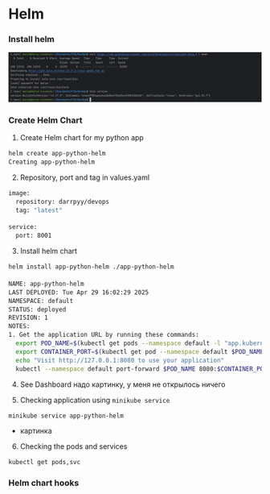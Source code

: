 # Helm

### Install helm

![img.png](screenshots-helm/install_helm.png)

### Create Helm Chart

1. Create Helm chart for my python app
```bash
helm create app-python-helm
Creating app-python-helm
```

2. Repository, port and tag in values.yaml
```bash
image:
  repository: darrpyy/devops
  tag: "latest"
  
service:
  port: 8001
```

3. Install helm chart
```bash
helm install app-python-helm ./app-python-helm

NAME: app-python-helm
LAST DEPLOYED: Tue Apr 29 16:02:29 2025
NAMESPACE: default
STATUS: deployed
REVISION: 1
NOTES:
1. Get the application URL by running these commands:
  export POD_NAME=$(kubectl get pods --namespace default -l "app.kubernetes.io/name=app-python-helm,app.kubernetes.io/instance=app-python-helm" -o jsonpath="{.items[0].metadata.name}")
  export CONTAINER_PORT=$(kubectl get pod --namespace default $POD_NAME -o jsonpath="{.spec.containers[0].ports[0].containerPort}")
  echo "Visit http://127.0.0.1:8080 to use your application"
  kubectl --namespace default port-forward $POD_NAME 8080:$CONTAINER_PORT
```

4. See Dashboard
надо картинку, у меня не открылось ничего

5. Checking application using `minikube service`
```bash
minikube service app-python-helm
```
+ картинка

6. Checking the pods and services
```bash
kubectl get pods,svc
```

### Helm chart hooks

